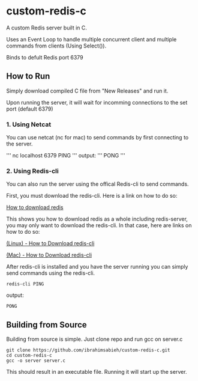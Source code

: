 # custom-redis-c

A custom Redis server built in C.

Uses an Event Loop to handle multiple concurrent client and multiple commands from clients (Using Select()).

Binds to defult Redis port 6379

## How to Run

Simply download compiled C file from "New Releases" and run it.

Upon running the server, it will wait for incomming connections to the set port (default 6379)

### 1. Using Netcat

You can use netcat (nc for mac) to send commands by first connecting to the server.

'''
nc localhost 6379
PING
'''
output:
'''
PONG
'''

### 2. Using Redis-cli

You can also run the server using the offical Redis-cli to send commands.

First, you must download the redis-cli. Here is a link on how to do so:

[How to download redis](https://redis.io/docs/latest/operate/oss_and_stack/install/install-redis/)

This shows you how to download redis as a whole including redis-server, you may only want to download the redis-cli.
In that case, here are links on how to do so:

[(Linux) - How to Download redis-cli](https://www.baeldung.com/linux/redis-client-alone-installation)

[(Mac) - How to Download redis-cli](https://medium.com/nioya/how-to-install-redis-cli-on-mac-os-x-via-homebrew-without-redis-installation-46d9178ceaa8)

After redis-cli is installed and you have the server running you can simply send commands using the redis-cli.

```
redis-cli PING
```
output:
```
PONG
```

## Building from Source

Building from source is simple. Just clone repo and run gcc on server.c

```
git clone https://github.com/ibrahimsabieh/custom-redis-c.git
cd custom-redis-c
gcc -o server server.c
```

This should result in an executable file. Running it will start up the server.